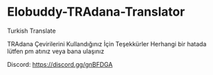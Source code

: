 # Elobuddy-TRAdana-Translator
Turkish Translate

TRAdana Çevirilerini Kullandığınız İçin Teşekkürler Herhangi bir hatada lütfen pm atınız veya bana ulaşınız 

Discord: https://discord.gg/gnBFDGA
